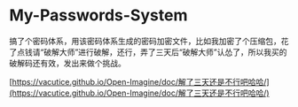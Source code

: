 # My-Passwords-System
搞了个密码体系，用该密码体系生成的密码加密文件，比如我加密了个压缩包，花了点钱请“破解大师”进行破解，还行，弄了三天后“破解大师”认怂了，所以我买的破解码还有效，发出来做个挑战。

[https://vacutice.github.io/Open-Imagine/doc/解了三天还是不行吧哈哈/](https://vacutice.github.io/Open-Imagine/doc/解了三天还是不行吧哈哈/)
